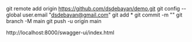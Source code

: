 git remote add origin https://github.com/dsdebayan/demo.git
git config --global user.email "dsdebayan@gmail.com"
git add *
git commit -m ""
git branch -M main
git push -u origin main

http://localhost:8000/swagger-ui/index.html